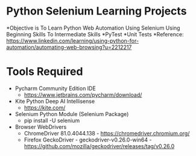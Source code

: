 # Python Selenium Learning Projects
*Objective is To Learn Python Web Automation Using Selenium Using Beginning Skills To Intermediate Skills
*PyTest
*Unit Tests
*Reference: https://www.linkedin.com/learning/using-python-for-automation/automating-web-browsing?u=2212217
# Tools Required
* Pycharm Community Edition IDE
  * https://www.jetbrains.com/pycharm/download/
* Kite Python Deep AI Intellisense
  * https://kite.com/
* Selenium Python Module (Selenium Package)
  * pip install -U selenium 
* Browser WebDrivers
  * ChromeDriver 81.0.4044.138 - https://chromedriver.chromium.org/
  * Firefox GeckoDriver - geckodriver-v0.26.0-win64 - https://github.com/mozilla/geckodriver/releases/tag/v0.26.0
